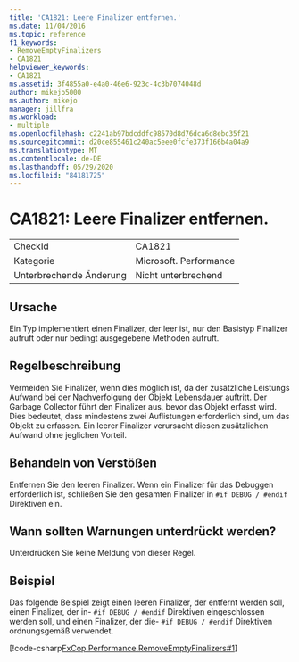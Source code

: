 ```yaml
---
title: 'CA1821: Leere Finalizer entfernen.'
ms.date: 11/04/2016
ms.topic: reference
f1_keywords:
- RemoveEmptyFinalizers
- CA1821
helpviewer_keywords:
- CA1821
ms.assetid: 3f4855a0-e4a0-46e6-923c-4c3b7074048d
author: mikejo5000
ms.author: mikejo
manager: jillfra
ms.workload:
- multiple
ms.openlocfilehash: c2241ab97bdcddfc98570d8d76dca6d8ebc35f21
ms.sourcegitcommit: d20ce855461c240ac5eee0fcfe373f166b4a04a9
ms.translationtype: MT
ms.contentlocale: de-DE
ms.lasthandoff: 05/29/2020
ms.locfileid: "84181725"
---
```

# <a name="ca1821-remove-empty-finalizers"></a>CA1821: Leere Finalizer entfernen.

|||
|-|-|
|CheckId|CA1821|
|Kategorie|Microsoft. Performance|
|Unterbrechende Änderung|Nicht unterbrechend|

## <a name="cause"></a>Ursache

Ein Typ implementiert einen Finalizer, der leer ist, nur den Basistyp Finalizer aufruft oder nur bedingt ausgegebene Methoden aufruft.

## <a name="rule-description"></a>Regelbeschreibung

Vermeiden Sie Finalizer, wenn dies möglich ist, da der zusätzliche Leistungs Aufwand bei der Nachverfolgung der Objekt Lebensdauer auftritt. Der Garbage Collector führt den Finalizer aus, bevor das Objekt erfasst wird. Dies bedeutet, dass mindestens zwei Auflistungen erforderlich sind, um das Objekt zu erfassen. Ein leerer Finalizer verursacht diesen zusätzlichen Aufwand ohne jeglichen Vorteil.

## <a name="how-to-fix-violations"></a>Behandeln von Verstößen

Entfernen Sie den leeren Finalizer. Wenn ein Finalizer für das Debuggen erforderlich ist, schließen Sie den gesamten Finalizer in `#if DEBUG / #endif` Direktiven ein.

## <a name="when-to-suppress-warnings"></a>Wann sollten Warnungen unterdrückt werden?

Unterdrücken Sie keine Meldung von dieser Regel.

## <a name="example"></a>Beispiel

Das folgende Beispiel zeigt einen leeren Finalizer, der entfernt werden soll, einen Finalizer, der in- `#if DEBUG / #endif` Direktiven eingeschlossen werden soll, und einen Finalizer, der die- `#if DEBUG / #endif` Direktiven ordnungsgemäß verwendet.

[!code-csharp[FxCop.Performance.RemoveEmptyFinalizers#1](../code-quality/codesnippet/CSharp/ca1821-remove-empty-finalizers_1.cs)]
